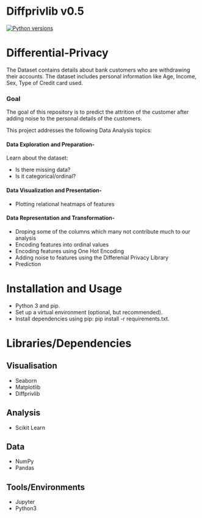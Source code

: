 # Diffprivlib v0.5

[![Python versions](https://img.shields.io/pypi/pyversions/diffprivlib.svg)](https://pypi.org/project/diffprivlib/)

# Differential-Privacy
The Dataset contains details about bank customers who are withdrawing their accounts. The dataset includes personal information like Age, Income, Sex, Type of Credit card used.

### Goal
The goal of this repository is to predict the attrition of the customer after adding noise to the personal details of the customers.

This project addresses the following Data Analysis topics:

#### Data Exploration and Preparation- 
Learn about the dataset: 
- Is there missing data?
- Is it categorical/ordinal? 

#### Data Visualization and Presentation-
- Plotting relational heatmaps of features

#### Data Representation and Transformation-
- Droping some of the columns which many not contribute much to our analysis
- Encoding features into ordinal values
- Encoding features using One Hot Encoding
- Adding noise to features using the Differenial Privacy Library
- Prediction

# Installation and Usage 
- Python 3 and pip.
- Set up a virtual environment (optional, but recommended).
- Install dependencies using pip: pip install -r requirements.txt.


# Libraries/Dependencies 
## Visualisation 
- Seaborn 
- Matplotlib
- Diffprivlib
## Analysis 
- Scikit Learn
## Data 
- NumPy 
- Pandas 
## Tools/Environments 
- Jupyter 
- Python3
